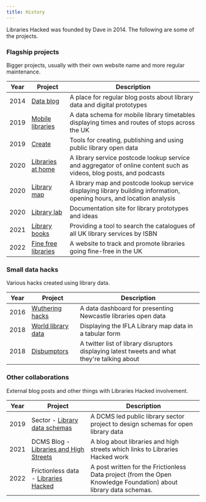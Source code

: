 ```yaml
---
title: History
---
```


Libraries Hacked was founded by Dave in 2014. The following are some of the projects.

### Flagship projects

Bigger projects, usually with their own website name and more regular maintenance.

| Year | Project | Description |
| --- | --- | --- |
| 2014 | [Data blog](https://blog.librarydata.uk) | A place for regular blog posts about library data and digital prototypes |
| 2019 | [Mobile libraries](https://www.mobilelibraries.co.uk/) | A data schema for mobile library timetables displaying times and routes of stops across the UK |
| 2019 | [Create](https://create.librarydata.uk) | Tools for creating, publishing and using public library open data |
| 2020 | [Libraries at home](https://www.librariesathome.co.uk/) | A library service postcode lookup service and aggregator of online content such as videos, blog posts, and podcasts |
| 2020 | [Library map](https://www.librarymap.co.uk/) | A library map and postcode lookup service displaying library building information, opening hours, and location analysis |
| 2020 | [Library lab](https://www.librarylab.uk/) | Documentation site for library prototypes and ideas |
| 2021 | [Library books](https://librarybooks.uk/) | Providing a tool to search the catalogues of all UK library services by ISBN |
| 2022 | [Fine free libraries](https://www.finefreelibraries.uk/) | A website to track and promote libraries going fine-free in the UK |


### Small data hacks

Various hacks created using library data.

| Year | Project | Description |
| --- | --- | --- |
| 2016 | [Wuthering hacks](https://newcastle.librarydata.uk/) | A data dashboard for presenting Newcastle libraries open data |
| 2018 | [World library data](https://ifla.librarydata.uk/) | Displaying the IFLA Library map data in a tabular form |
| 2018 | [Disbumptors](https://disbumptors.librarydata.uk/) | A twitter list of library disruptors displaying latest tweets and what they're talking about|


### Other collaborations

External blog posts and other things with Libraries Hacked involvement.

| Year | Project | Description |
| --- | --- | --- |
| 2019 | Sector - [Library data schemas](https://schema.librarydata.uk) | A DCMS led public library sector project to design schemas for open library data |
| 2021 | DCMS Blog - [Libraries and High Streets](https://dcmslibraries.blog.gov.uk/2021/05/20/libraries-and-high-streets/) | A blog about libraries and high streets which links to Libraries Hacked work |
| 2022 | Frictionless data - [Libraries Hacked](https://frictionlessdata.io/blog/2022/02/07/libraries-hacked/) | A post written for the Frictionless Data project (from the Open Knowledge Foundation) about library data schemas. |
